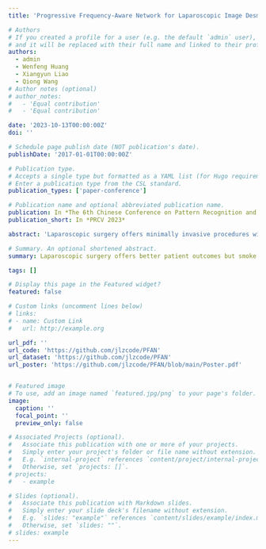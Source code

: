 ```yaml
---
title: 'Progressive Frequency-Aware Network for Laparoscopic Image Desmoking'

# Authors
# If you created a profile for a user (e.g. the default `admin` user), write the username (folder name) here
# and it will be replaced with their full name and linked to their profile.
authors:
  - admin
  - Wenfeng Huang
  - Xiangyun Liao
  - Qiong Wang
# Author notes (optional)
# author_notes:
#   - 'Equal contribution'
#   - 'Equal contribution'

date: '2023-10-13T00:00:00Z'
doi: ''

# Schedule page publish date (NOT publication's date).
publishDate: '2017-01-01T00:00:00Z'

# Publication type.
# Accepts a single type but formatted as a YAML list (for Hugo requirements).
# Enter a publication type from the CSL standard.
publication_types: ['paper-conference']

# Publication name and optional abbreviated publication name.
publication: In *The 6th Chinese Conference on Pattern Recognition and Computer Vision*
publication_short: In *PRCV 2023*

abstract: 'Laparoscopic surgery offers minimally invasive procedures with better patient outcomes, but smoke presence challenges visibilityand safety. Existing learning-based methods demand large datasets andhigh computational resources. We propose the Progressive Frequency-Aware Network (PFAN), a lightweight GAN framework for laparoscopicimage desmoking, combining the strengths of CNN and Transformerfor progressive information extraction in the frequency domain. PFAN features CNN-based Multi-scale Bottleneck-Inverting (MBI) Blocks forcapturing local high-frequency information and Locally-Enhanced Axial Attention Transformers (LAT) for efficiently handling global low-frequency information. PFAN efficiently desmokes laparoscopic imageseven with limited training data. Our method outperforms state-of-the-art approaches in PSNR, SSIM, CIEDE2000, and visual quality on the Cholec80 dataset and retains only 629K parameters. Our code and models are made publicly available at \: https://github.com/jlzcode/PFAN.'

# Summary. An optional shortened abstract.
summary: Laparoscopic surgery offers better patient outcomes but smoke harms visibility and safety; we propose the lightweight Progressive Frequency-Aware Network that combines CNN and Transformer innovations for efficient multi-scale smoke removal from laparoscopic images using limited data.

tags: []

# Display this page in the Featured widget?
featured: false

# Custom links (uncomment lines below)
# links:
# - name: Custom Link
#   url: http://example.org

url_pdf: ''
url_code: 'https://github.com/jlzcode/PFAN'
url_dataset: 'https://github.com/jlzcode/PFAN'
url_poster: 'https://github.com/jlzcode/PFAN/blob/main/Poster.pdf'


# Featured image
# To use, add an image named `featured.jpg/png` to your page's folder.
image:
  caption: ''
  focal_point: ''
  preview_only: false

# Associated Projects (optional).
#   Associate this publication with one or more of your projects.
#   Simply enter your project's folder or file name without extension.
#   E.g. `internal-project` references `content/project/internal-project/index.md`.
#   Otherwise, set `projects: []`.
# projects:
#   - example

# Slides (optional).
#   Associate this publication with Markdown slides.
#   Simply enter your slide deck's filename without extension.
#   E.g. `slides: "example"` references `content/slides/example/index.md`.
#   Otherwise, set `slides: ""`.
# slides: example
---
```


<!-- {{% callout note %}}
Click the _Cite_ button above to demo the feature to enable visitors to import publication metadata into their reference management software.
{{% /callout %}}

{{% callout note %}}
Create your slides in Markdown - click the _Slides_ button to check out the example.
{{% /callout %}}

Add the publication's **full text** or **supplementary notes** here. You can use rich formatting such as including [code, math, and images](https://docs.hugoblox.com/content/writing-markdown-latex/). -->
